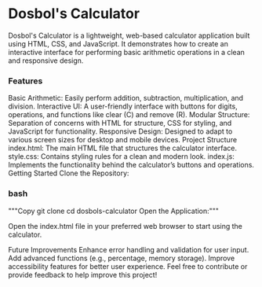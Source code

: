 # Dosbol's Calculator
Dosbol's Calculator is a lightweight, web-based calculator application built using HTML, CSS, and JavaScript. It demonstrates how to create an interactive interface for performing basic arithmetic operations in a clean and responsive design.

### Features
Basic Arithmetic: Easily perform addition, subtraction, multiplication, and division.
Interactive UI: A user-friendly interface with buttons for digits, operations, and functions like clear (C) and remove (R).
Modular Structure: Separation of concerns with HTML for structure, CSS for styling, and JavaScript for functionality.
Responsive Design: Designed to adapt to various screen sizes for desktop and mobile devices.
Project Structure
index.html: The main HTML file that structures the calculator interface.
style.css: Contains styling rules for a clean and modern look.
index.js: Implements the functionality behind the calculator’s buttons and operations.
Getting Started
Clone the Repository:

### bash
"""Copy
git clone <repository-url>
cd dosbols-calculator
Open the Application:"""

Open the index.html file in your preferred web browser to start using the calculator.

Future Improvements
Enhance error handling and validation for user input.
Add advanced functions (e.g., percentage, memory storage).
Improve accessibility features for better user experience.
Feel free to contribute or provide feedback to help improve this project!


